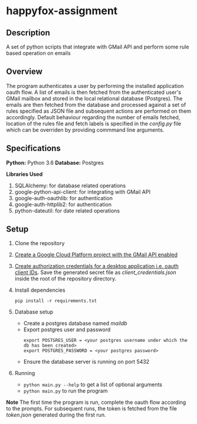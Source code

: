 # happyfox-assignment

## Description

A set of python scripts that integrate with GMail API and perform some rule based operation on emails

## Overview

The program authenticates a user by performing the installed application oauth flow. A list of emails is then
fetched from the authenticated user's GMail mailbox and stored in the local relational database (Postgres).
The emails are then fetched from the database and processed against a set of rules specified as JSON file and 
subsequent actions are performed on them accordingly. Default behaviour regarding the number of emails fetched,
location of the rules file and fetch labels is specified in the *config.py* file which can be overriden by 
providing commmand line arguments.

## Specifications

**Python:** Python 3.6
**Database:** Postgres

**Libraries Used** 

1. SQLAlchemy: for database related operations
2. google-python-api-client: for integrating with GMail API
3. google-auth-oauthlib: for authentication
4. google-auth-httplib2: for authentication
5. python-dateutil: for date related operations

## Setup

1. Clone the repository

2. [Create a Google Cloud Platform project with the GMail API enabled](https://developers.google.com/workspace/guides/create-project)

3. [Create authorization credentials for a desktop application i.e. oauth client IDs](https://developers.google.com/workspace/guides/create-credentials). Save the generated secret file as *client_credentials.json* inside the root of the repository directory.

4. Install dependencies
    ```
    pip install -r requirements.txt
    ```

5. Database setup
    * Create a postgres database named *maildb*
    * Export postgres user and password
        ```
        export POSTGRES_USER = <your postgres username under which the db has been created>
        export POSTGRES_PASSWORD = <your postgres password>
        ```
    * Ensure the database server is running on port 5432

6. Running
    * ``` python main.py --help ``` to get a list of optional arguments
    * ``` python main.py ``` to run the program
    
**Note** The first time the program is run, complete the oauth flow according 
to the prompts. For subsequent runs, the token is fetched from the file *token.json*
generated during the first run.